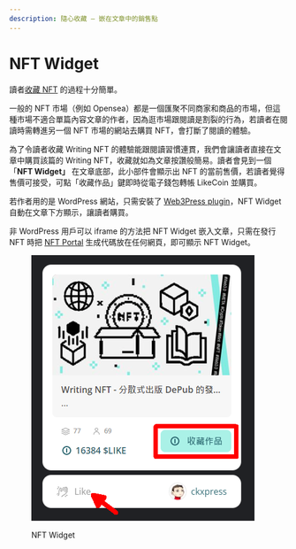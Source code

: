 ```yaml
---
description: 隨心收藏 – 嵌在文章中的銷售點
---
```


# NFT Widget

讀者[收藏 NFT](./) 的過程十分簡單。

一般的 NFT 市場（例如 Opensea）都是一個匯聚不同商家和商品的市場，但這種市場不適合單篇內容文章的作者，因為逛市場跟閱讀是割裂的行為，若讀者在閱讀時需轉進另一個 NFT 市場的網站去購買 NFT，會打斷了閱讀的體驗。

為了令讀者收藏 Writing NFT 的體驗能跟閱讀習慣連貫，我們會讓讀者直接在文章中購買該篇的 Writing NFT，收藏就如為文章按讚般簡易。讀者會見到一個 「**NFT Widget」** 在文章底部，此小部件會顯示出 NFT 的當前售價，若讀者覺得售價可接受，可點「收藏作品」鍵即時從電子錢包轉帳 LikeCoin 並購買。

若作者用的是 WordPress 網站，只需安裝了 [Web3Press plugin](../../../user-guide/wordpress.md)，NFT Widget 自動在文章下方顯示，讓讀者購買。

非 WordPress 用戶可以 iframe 的方法把 NFT Widget 嵌入文章，只需在發行 NFT 時把 [NFT Portal](../nft-portal.md) 生成代碼放在任何網頁，即可顯示 NFT Widget。

<figure><img src="../../../.gitbook/assets/NFT Widget.png" alt=""><figcaption><p>NFT Widget</p></figcaption></figure>
